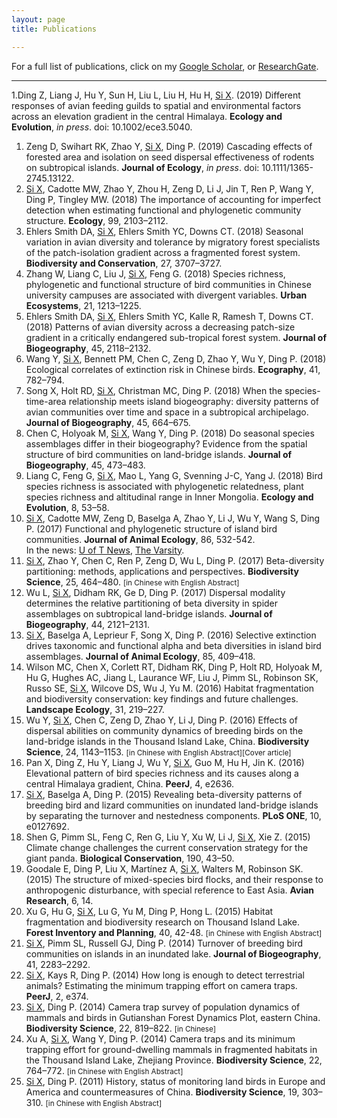 ```yaml
---
layout: page
title: Publications

---
```


For a full list of publications, click on my [Google Scholar](http://scholar.google.com/citations?user=wI1qfPsAAAAJ&hl=en), or [ResearchGate](https://www.researchgate.net/profile/Xingfeng_Si).

---

1.Ding Z, Liang J, Hu Y, Sun H, Liu L, Liu H, Hu H, <u>Si X</u>. (2019) Different responses of avian feeding guilds to spatial and environmental factors across an elevation gradient in the central Himalaya. **Ecology and Evolution**, *in press*. doi: 10.1002/ece3.5040.
1. Zeng D, Swihart RK, Zhao Y, <u>Si X</u>, Ding P. (2019) Cascading effects of forested area and isolation on seed dispersal effectiveness of rodents on subtropical islands. **Journal of Ecology**, *in press*. doi: 10.1111/1365-2745.13122.
1. <u>Si X</u>, Cadotte MW, Zhao Y, Zhou H, Zeng D, Li J, Jin T, Ren P, Wang Y, Ding P, Tingley MW. (2018) The importance of accounting for imperfect detection when estimating functional and phylogenetic community structure. **Ecology**, 99, 2103–2112.
1. Ehlers Smith DA, <u>Si X</u>, Ehlers Smith YC, Downs CT. (2018) Seasonal variation in avian diversity and tolerance by migratory forest specialists of the patch-isolation gradient across a fragmented forest system. **Biodiversity and Conservation**, 27, 3707–3727.
1. Zhang W, Liang C, Liu J, <u>Si X</u>, Feng G. (2018) Species richness, phylogenetic and functional structure of bird communities in Chinese university campuses are associated with divergent variables. **Urban Ecosystems**, 21, 1213–1225.
1. Ehlers Smith DA, <u>Si X</u>, Ehlers Smith YC, Kalle R, Ramesh T, Downs CT. (2018) Patterns of avian diversity across a decreasing patch-size gradient in a critically endangered sub-tropical forest system. **Journal of Biogeography**, 45, 2118–2132.
1. Wang Y, <u>Si X</u>, Bennett PM, Chen C, Zeng D, Zhao Y, Wu Y, Ding P. (2018) Ecological correlates of extinction risk in Chinese birds. **Ecography**, 41, 782–794.
1. Song X, Holt RD, <u>Si X</u>, Christman MC, Ding P. (2018) When the species-time-area relationship meets island biogeography: diversity patterns of avian communities over time and space in a subtropical archipelago. **Journal of Biogeography**, 45, 664–675.
1. Chen C, Holyoak M, <u>Si X</u>, Wang Y, Ding P. (2018) Do seasonal species assemblages differ in their biogeography? Evidence from the spatial structure of bird communities on land-bridge islands. **Journal of Biogeography**, 45, 473–483.
1. Liang C, Feng G, <u>Si X</u>, Mao L, Yang G, Svenning J-C, Yang J. (2018) Bird species richness is associated with phylogenetic relatedness, plant species richness and altitudinal range in Inner Mongolia. **Ecology and Evolution**, 8, 53–58.
1. <u>Si X</u>,  Cadotte MW, Zeng D, Baselga A, Zhao Y, Li J, Wu Y, Wang S, Ding P. (2017) Functional and phylogenetic structure of island bird communities. **Journal of Animal Ecology**, 86, 532-542. <br>In the news: [U of T News](https://www.utoronto.ca/news/what-happens-wildlife-when-humans-alter-their-habitat-u-t-research-sheds-some-light), [The Varsity](http://thevarsity.ca/2017/03/05/beyond-the-flood/).
1. <u>Si X</u>, Zhao Y, Chen C, Ren P, Zeng D, Wu L, Ding P. (2017) Beta-diversity partitioning: methods, applications and perspectives. **Biodiversity Science**, 25, 464–480. <small>[in Chinese with English Abstract]</small>
1. Wu L, <u>Si X</u>, Didham RK, Ge D, Ding P. (2017) Dispersal modality determines the relative partitioning of beta diversity in spider assemblages on subtropical land-bridge islands. **Journal of Biogeography**, 44, 2121–2131.
1. <u>Si X</u>, Baselga A, Leprieur F, Song X, Ding P. (2016) Selective extinction drives taxonomic and functional alpha and beta diversities in island bird assemblages. **Journal of Animal Ecology**, 85, 409–418.
1. Wilson MC, Chen X, Corlett RT, Didham RK, Ding P, Holt RD, Holyoak M, Hu G, Hughes AC, Jiang L, Laurance WF, Liu J, Pimm SL, Robinson SK, Russo SE, <u>Si X</u>, Wilcove DS, Wu J, Yu M. (2016) Habitat fragmentation and biodiversity conservation: key findings and future challenges. **Landscape Ecology**, 31, 219–227.
1. Wu Y, <u>Si X</u>, Chen C, Zeng D, Zhao Y, Li J, Ding P. (2016) Effects of dispersal abilities on community dynamics of breeding birds on the land-bridge islands in the Thousand Island Lake, China. **Biodiversity Science**, 24, 1143–1153. <small>[in Chinese with English Abstract][Cover article]</small>
1. Pan X, Ding Z, Hu Y, Liang J, Wu Y, <u>Si X</u>, Guo M, Hu H, Jin K. (2016) Elevational pattern of bird species richness and its causes along a central Himalaya gradient, China. **PeerJ**, 4, e2636.
1. <u>Si X</u>, Baselga A, Ding P. (2015) Revealing beta-diversity patterns of breeding bird and lizard communities on inundated land-bridge islands by separating the turnover and nestedness components. **PLoS ONE**, 10, e0127692.
1. Shen G, Pimm SL, Feng C, Ren G, Liu Y, Xu W, Li J, <u>Si X</u>, Xie Z. (2015) Climate change challenges the current conservation strategy for the giant panda. **Biological Conservation**, 190, 43–50.
1. Goodale E, Ding P, Liu X, Martínez A, <u>Si X</u>, Walters M, Robinson SK. (2015) The structure of mixed-species bird flocks, and their response to anthropogenic disturbance, with special reference to East Asia. **Avian Research**, 6, 14.
2. Xu G, Hu G, <u>Si X</u>, Lu G, Yu M, Ding P, Hong L. (2015) Habitat fragmentation and biodiversity research on Thousand Island Lake. **Forest Inventory and Planning**, 40, 42-48. <small>[in Chinese with English Abstract]</small>
1. <u>Si X</u>, Pimm SL, Russell GJ, Ding P. (2014) Turnover of breeding bird communities on islands in an inundated lake. **Journal of Biogeography**, 41, 2283–2292.
1. <u>Si X</u>, Kays R, Ding P. (2014) How long is enough to detect terrestrial animals? Estimating the minimum trapping effort on camera traps. **PeerJ**, 2, e374.
1. <u>Si X</u>, Ding P. (2014) Camera trap survey of population dynamics of mammals and birds in Gutianshan Forest Dynamics Plot, eastern China. **Biodiversity Science**, 22, 819–822. <small>[in Chinese]</small>
1. Xu A, <u>Si X</u>, Wang Y, Ding P. (2014) Camera traps and its minimum trapping effort for ground-dwelling mammals in fragmented habitats in the Thousand Island Lake, Zhejiang Province. **Biodiversity Science**, 22, 764–772. <small>[in Chinese with English Abstract]</small>
1. <u>Si X</u>, Ding P. (2011) History, status of monitoring land birds in Europe and America and countermeasures of China. **Biodiversity Science**, 19, 303–310. <small>[in Chinese with English Abstract]</small>